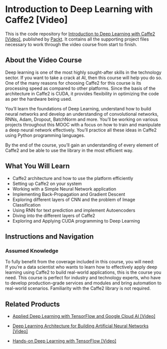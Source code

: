 # Introduction to Deep Learning with Caffe2 [Video]
This is the code repository for [Introduction to Deep Learning with Caffe2 [Video]](https://www.packtpub.com/big-data-and-business-intelligence/introduction-deep-learning-caffe2-video?utm_source=github&utm_medium=repository&utm_campaign=9781787121225), published by [Packt](https://www.packtpub.com/?utm_source=github). It contains all the supporting project files necessary to work through the video course from start to finish.
## About the Video Course
Deep learning is one of the most highly sought-after skills in the technology sector. If you want to take a crack at AI, then this course will help you do so. One of the many reasons for choosing Caffe2 for this course is its processing speed as compared to other platforms. Since the basis of the architecture in Caffe2 is CUDA, it provides flexibility in optimizing the code as per the hardware being used.

You’ll learn the foundations of Deep Learning, understand how to build neural networks and develop an understanding of convolutional networks, RNNs, Adam, Dropout, BatchNorm and more. You’ll be working on various projects throughout this MOOC with a focus on how to train and manipulate a deep neural network effectively. You’ll practice all these ideas in Caffe2 using Python programming languages.

By the end of the course, you’ll gain an understanding of every element of Caffe2 and be able to use the library in the most efficient way.

<H2>What You Will Learn</H2>
<DIV class=book-info-will-learn-text>
<UL>
<LI>Caffe2 architecture and how to use the platform efficiently 
<LI>Setting up Caffe2 on your system 
<LI>Working with a Simple Neural Network application 
<LI>Implementing Back-Propagation and Gradient Descent 
<LI>Exploring different layers of CNN and the problem of Image Classification 
<LI>Using RNN for text prediction and implement Autoencoders 
<LI>Diving into the different layers of Caffe2 
<LI>Exploring and Applying CUDA programming to Deep Learning </LI></UL></DIV>

## Instructions and Navigation
### Assumed Knowledge
To fully benefit from the coverage included in this course, you will need:<br/>
If you’re a data scientist who wants to learn how to effectively apply deep learning using Caffe2 to build real-world applications, this is the course you need. This course is perfect for industry and technology experts, who have to develop production-grade services and modules and bring automation to real-world scenarios. Familiarity with the Caffe2 library is not required.

## Related Products
* [Applied Deep Learning with TensorFlow and Google Cloud AI [Video]](https://www.packtpub.com/big-data-and-business-intelligence/applied-deep-learning-tensorflow-and-google-cloud-ai-video?utm_source=github&utm_medium=repository&utm_campaign=9781788621601)

* [Deep Learning Architecture for Building Artificial Neural Networks [Video]](https://www.packtpub.com/big-data-and-business-intelligence/deep-learning-architecture-building-artificial-neural-networks-vi?utm_source=github&utm_medium=repository&utm_campaign=9781788395106)

* [Hands-on Deep Learning with TensorFlow [Video]](https://www.packtpub.com/big-data-and-business-intelligence/hands-deep-learning-tensorflow-video?utm_source=github&utm_medium=repository&utm_campaign=9781789344752)

